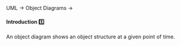 <link rel="stylesheet" href="{{baseUrl}}/css/textbook.css">

<div class="website-content">

<div id="path">UML &rarr; Object Diagrams &rarr;</div>

<div id="title">

#### Introduction :one:

</div>

<div id="body">

An object diagram shows an object structure at a given point of time.

</div>

<div id="extras">
<div>

</div>
